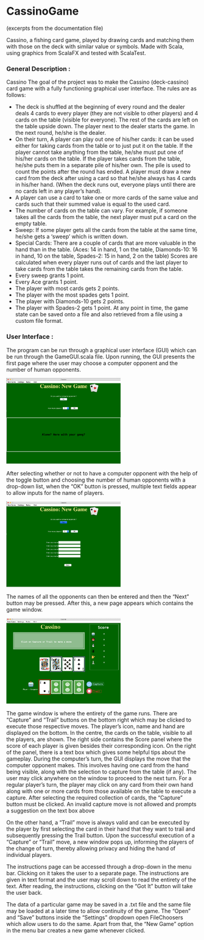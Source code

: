 # CassinoGame
(excerpts from the documentation file)

Cassino, a fishing card game, played by drawing cards and matching them with those on the deck with similar value or symbols. Made with Scala, using graphics from ScalaFX and tested with ScalaTest.

### General Description :
Cassino
The goal of the project was to make the Cassino (deck-cassino) card game with a fully functioning graphical user interface. The rules are as follows:
- The deck is shuffled at the beginning of every round and the dealer deals 4 cards to every player (they are not visible to other players) and 4 cards on the table (visible for everyone). The rest of the cards are left on the table upside down. The player next to the dealer starts the game. In the next round, he/she is the dealer.
- On their turn, A player can play out one of his/her cards: it can be used either for taking cards from the table or to just put it on the table. If the player cannot take anything from the table, he/she must put one of his/her cards on the table. If the player takes cards from the table, he/she puts them in a separate pile of his/her own. The pile is used to count the points after the round has ended. A player must draw a new card from the deck after using a card so that he/she always has 4 cards in his/her hand. (When the deck runs out, everyone plays until there are no cards left in any player’s hand).
- A player can use a card to take one or more cards of the same value and cards such that their summed value is equal to the used card.
- The number of cards on the table can vary. For example, if someone takes all the cards from the table, the next player must put a card on the empty table.
- Sweep: If some player gets all the cards from the table at the same time, he/she gets a ‘sweep’ which is written down.
- Special Cards: There are a couple of cards that are more valuable in the hand than in the table. (Aces: 14 in hand, 1 on the table, Diamonds-10: 16 in hand, 10 on the table, Spades-2: 15 in hand, 2 on the table)
Scores are calculated when every player runs out of cards and the last player to take cards from the table takes the remaining cards from the table.
- Every sweep grants 1 point.
- Every Ace grants 1 point.
- The player with most cards gets 2 points.
- The player with the most spades gets 1 point.
- The player with Diamonds-10 gets 2 points.
- The player with Spades-2 gets 1 point.
At any point in time, the game state can be saved onto a file and also retrieved from a file using a custom file format.


### User Interface ​:
The program can be run through a graphical user interface (GUI) which can be run through the GameGUI.scala file. Upon running, the GUI presents the first page where the user may choose a computer opponent and the number of human opponents.

<img src="https://github.com/atreyaray/CassinoGame/blob/master/Documentation/images/FrontPage_2.png"  width="300"/>

After selecting whether or not to have a computer opponent with the help of the toggle button and choosing the number of human opponents with a drop-down list, when the “OK” button is pressed, multiple text fields appear to allow inputs for the name of players.
 
<img src="https://github.com/atreyaray/CassinoGame/blob/master/Documentation/images/FrontPage_3.png"  width="300"/> 
 
The names of all the opponents can then be entered and then the “Next” button may be pressed. After this, a new page appears which contains the game window.

 <img src="https://github.com/atreyaray/CassinoGame/blob/master/Documentation/images/GamePlay_1.png"  width="300"/> 
 
 The game window is where the entirety of the game runs. There are “Capture” and “Trail” buttons on the bottom right which may be clicked to execute those respective moves. The player’s icon, name and hand are displayed on the bottom. In the centre, the cards on the table, visible to all the players, are shown. The right side contains the Score panel where the score of each player is given besides their corresponding icon. On the right of the panel, there is a text box which gives some helpful tips about the gameplay.
During the computer’s turn, the GUI displays the move that the computer opponent makes. This involves having one card from the hand being visible, along with the selection to capture from the table (if any). The user may click anywhere on the window to proceed to the next turn.
For a regular player’s turn, the player may click on any card from their own hand along with one or more cards from those available on the table to execute a capture. After selecting the required collection of cards, the “Capture” button must be clicked. An invalid capture move is not allowed and prompts a suggestion on the text box above
 
  On the other hand, a “Trail” move is always valid and can be executed by the player by first selecting the card in their hand that they want to trail and subsequently pressing the Trail button. Upon the successful execution of a “Capture” or “Trail” move, a new window pops up, informing the players of the change of turn, thereby allowing privacy and hiding the hand of individual players.
 
  The instructions page can be accessed through a drop-down in the menu bar. Clicking on it takes the user to a separate page.
The instructions are given in text format and the user may scroll down to read the entirety of the text. After reading, the instructions, clicking on the “Got It” button will take the user back.
 
 The data of a particular game may be saved in a .txt file and the same file may be loaded at a later time to allow continuity of the game. The “Open” and “Save” buttons inside the “Settings” dropdown open FileChoosers which allow users to do the same.
Apart from that, the “New Game” option in the menu bar creates a new game whenever clicked.
